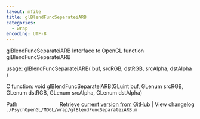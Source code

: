 ```yaml
---
layout: mfile
title: glBlendFuncSeparateiARB
categories:
  - wrap
encoding: UTF-8
---
```


glBlendFuncSeparateiARB  Interface to OpenGL function glBlendFuncSeparateiARB  

usage:  glBlendFuncSeparateiARB( buf, srcRGB, dstRGB, srcAlpha, dstAlpha )  

C function:  void glBlendFuncSeparateiARB(GLuint buf, GLenum srcRGB, GLenum dstRGB, GLenum srcAlpha, GLenum dstAlpha)  


<div class="code_header" style="text-align:right;">
  <span style="float:left;">Path&nbsp;&nbsp;</span> <span class="counter">Retrieve <a href=
  "https://raw.github.com/Psychtoolbox-3/Psychtoolbox-3/beta/./PsychOpenGL/MOGL/wrap/glBlendFuncSeparateiARB.m">current version from GitHub</a> | View <a href=
  "https://github.com/Psychtoolbox-3/Psychtoolbox-3/commits/beta/./PsychOpenGL/MOGL/wrap/glBlendFuncSeparateiARB.m">changelog</a></span>
</div>
<div class="code">
  <code>./PsychOpenGL/MOGL/wrap/glBlendFuncSeparateiARB.m</code>
</div>
